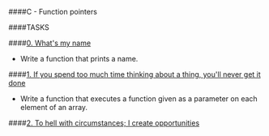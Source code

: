 ####C - Function pointers

####TASKS

####[0. What's my name](0-print_name.c)
- Write a function that prints a name.

####[1. If you spend too much time thinking about a thing, you'll never get it done](1-array_iterator.c)
- Write a function that executes a function given as a parameter on each element of an array.

####[2. To hell with circumstances; I create opportunities](2-int_index.c)
